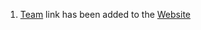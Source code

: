 1. [Team](https://github.com/sugarchain-project/team-contacts/blob/master/README.md) link has been added to the [Website](https://sugarchain.org/)
